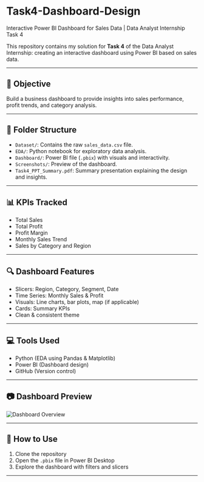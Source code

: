 # Task4-Dashboard-Design
Interactive Power BI Dashboard for Sales Data | Data Analyst Internship Task 4

This repository contains my solution for **Task 4** of the Data Analyst Internship: creating an interactive dashboard using Power BI based on sales data.

---

## 📝 Objective

Build a business dashboard to provide insights into sales performance, profit trends, and category analysis.

---

## 📂 Folder Structure

- `Dataset/`: Contains the raw `sales_data.csv` file.
- `EDA/`: Python notebook for exploratory data analysis.
- `Dashboard/`: Power BI file (`.pbix`) with visuals and interactivity.
- `Screenshots/`: Preview of the dashboard.
- `Task4_PPT_Summary.pdf`: Summary presentation explaining the design and insights.

---

## 📊 KPIs Tracked

- Total Sales
- Total Profit
- Profit Margin
- Monthly Sales Trend
- Sales by Category and Region

---

## 🔍 Dashboard Features

- Slicers: Region, Category, Segment, Date
- Time Series: Monthly Sales & Profit
- Visuals: Line charts, bar plots, map (if applicable)
- Cards: Summary KPIs
- Clean & consistent theme

---

## 💻 Tools Used

- Python (EDA using Pandas & Matplotlib)
- Power BI (Dashboard design)
- GitHub (Version control)

---

## 📷 Dashboard Preview

![Dashboard Overview](Screenshots/dashboard_overview.png)

---

## 🚀 How to Use

1. Clone the repository
2. Open the `.pbix` file in Power BI Desktop
3. Explore the dashboard with filters and slicers

---
